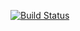 [![Build Status](https://api.cirrus-ci.com/github/lwhsu/test-cirrus.svg)](https://cirrus-ci.com/github/lwhsu/test-cirrus)
